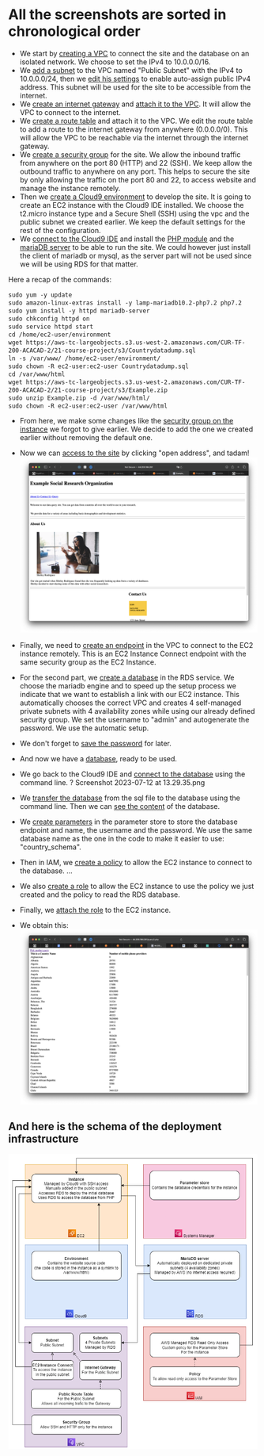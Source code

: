 # All the screenshots are sorted in chronological order

- We start by [creating a VPC](Screenshot%202023-07-12%20at%2012.01.54.png) to connect the site and the database on an isolated network. We choose to set the IPv4 to 10.0.0.0/16.
- We [add a subnet](Screenshot%202023-07-12%20at%2012.02.39.png) to the VPC named "Public Subnet" with the IPv4 to 10.0.0.0/24, then we [edit his settings](Screenshot%202023-07-12%20at%2012.03.03.png) to enable auto-assign public IPv4 address. This subnet will be used for the site to be accessible from the internet.
- We [create an internet gateway](Screenshot%202023-07-12%20at%2012.03.44.png) and [attach it to the VPC](Screenshot%202023-07-12%20at%2012.04.03.png). It will allow the VPC to connect to the internet.
- We [create a route table](Screenshot%202023-07-12%20at%2012.04.58.png) and attach it to the VPC. We edit the route table to add a route to the internet gateway from anywhere (0.0.0.0/0). This will allow the VPC to be reachable via the internet through the internet gateway.
- We [create a security group](Screenshot%202023-07-12%20at%2012.12.56.png) for the site. We allow the inbound traffic from anywhere on the port 80 (HTTP) and 22 (SSH). We keep allow the outbound traffic to anywhere on any port. This helps to secure the site by only allowing the traffic on the port 80 and 22, to access website and manage the instance remotely.
- Then we [create a Cloud9 environment](Screenshot%202023-07-12%20at%2012.17.18.png) to develop the site. It is going to create an EC2 instance with the Cloud9 IDE installed. We choose the t2.micro instance type and a Secure Shell (SSH) using the vpc and the public subnet we created earlier. We keep the default settings for the rest of the configuration.
- We [connect to the Cloud9 IDE](Screenshot%202023-07-12%20at%2012.18.44.png) and install the [PHP module](Screenshot%202023-07-12%20at%2012.21.29.png) and the [mariaDB server](Screenshot%202023-07-12%20at%2012.21.58.png) to be able to run the site. We could however just install the client of mariadb or mysql, as the server part will not be used since we will be using RDS for that matter.

Here a recap of the commands:
```
sudo yum -y update
sudo amazon-linux-extras install -y lamp-mariadb10.2-php7.2 php7.2
sudo yum install -y httpd mariadb-server
sudo chkconfig httpd on
sudo service httpd start
cd /home/ec2-user/environment
wget https://aws-tc-largeobjects.s3.us-west-2.amazonaws.com/CUR-TF-200-ACACAD-2/21-course-project/s3/Countrydatadump.sql
ln -s /var/www/ /home/ec2-user/environment/
sudo chown -R ec2-user:ec2-user Countrydatadump.sql
cd /var/www/html
wget https://aws-tc-largeobjects.s3.us-west-2.amazonaws.com/CUR-TF-200-ACACAD-2/21-course-project/s3/Example.zip
sudo unzip Example.zip -d /var/www/html/
sudo chown -R ec2-user:ec2-user /var/www/html
```

- From here, we make some changes like the [security group on the instance](Screenshot%202023-07-12%20at%2012.33.00.png) we forgot to give earlier. We decide to add the one we created earlier without removing the default one.
- Now we can [access to the site](Screenshot%202023-07-12%20at%2012.34.29.png) by clicking "open address", and tadam!
![WebSite](Screenshot%202023-07-12%20at%2012.34.49.png)
- Finally, we need to [create an endpoint](Screenshot%202023-07-12%20at%2013.58.14.png) in the VPC to connect to the EC2 instance remotely. This is an EC2 Instance Connect endpoint with the same security group as the EC2 Instance.
  
- For the second part, we [create a database](Screenshot%202023-07-12%20at%2012.35.39.png) in the RDS service. We choose the mariadb engine and to speed up the setup process we indicate that we want to establish a link with our EC2 instance. This automatically chooses the correct VPC and creates 4 self-managed private subnets with 4 availability zones while using our already defined security group. We set the username to "admin" and autogenerate the password. We use the automatic setup.
- We don't forget to [save the password](Screenshot%202023-07-12%20at%2013.19.38.png) for later.
- And now we have a [database](Screenshot%202023-07-12%20at%2013.23.52.png), ready to be used.
- We go back to the Cloud9 IDE and [connect to the database](Screenshot%202023-07-12%20at%2013.28.19.png) using the command line.
? Screenshot 2023-07-12 at 13.29.35.png
- We [transfer the database](Screenshot%202023-07-12%20at%2013.29.35.png) from the sql file to the database using the command line. Then we can [see the content](Screenshot%202023-07-12%20at%2013.30.36.png) of the database.
- We [create parameters](Screenshot%202023-07-12%20at%2013.37.26.png) in the parameter store to store the database endpoint and name, the username and the password. We use the same database name as the one in the code to make it easier to use: "country_schema".
- Then in IAM, we [create a policy](Screenshot%202023-07-12%20at%2014.14.06.png) to allow the EC2 instance to connect to the database. ...
- We also [create a role](Screenshot%202023-07-12%20at%2014.14.54.png) to allow the EC2 instance to use the policy we just created and the policy to read the RDS database.
- Finally, we [attach the role](Screenshot%202023-07-12%20at%2014.15.46.png) to the EC2 instance.
- We obtain this:
![WebSite](Screenshot%202023-07-12%20at%2014.16.04.png)

## And here is the schema of the deployment infrastructure

![Network Infrastructure](CapstoneAWS.png)
